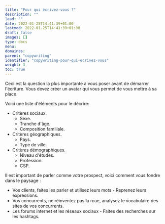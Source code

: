 ```yaml
---
title: "Pour qui écrivez-vous ?"
description: ""
lead: ""
date: 2022-01-25T14:41:39+01:00
lastmod: 2022-01-25T14:41:39+01:00
draft: false
images: []
type: docs
menu:
domaines:
parent: "copywriting"
identifier: "copywriting-pour-qui-ecrivez-vous"
weight: 3
toc: true
---
```


Ceci est la question la plus importante à vous poser avant de démarrer l'écriture. Vous devez créer un avatar qui vous
permet de vous mettre à sa place.

Voici une liste d'éléments pour le décrire:

- Critères sociaux.
    - Sexe.
    - Tranche d'âge.
    - Composition familiale.
- Critères géographiques.
    - Pays.
    - Type de ville.
- Critères démographiques.
    - Niveau d'études.
    - Profession.
    - CSP.

Il est important de parler comme votre prospect, voici comment vous fondre dans le paysage :

- Vos clients, faites les parler et utilisez leurs mots - Reprenez leurs expressions.
- Vos concurrents, ne réinventez pas la roue, analysez le vocabulaire des sites de vos concurrents.
- Les forums internet et les réseaux sociaux - Faites des recherches sur les hashtags.